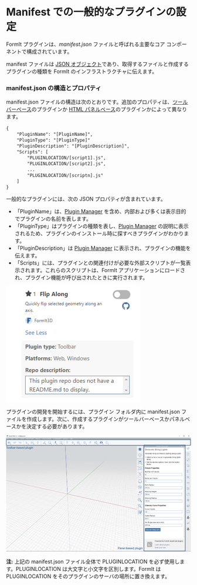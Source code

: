 # Manifest での一般的なプラグインの設定 

FormIt プラグインは、_manifest.json_ ファイルと呼ばれる主要なコア コンポーネントで構成されています。

manifest ファイルは [JSON オブジェクト](http://www.json.org)であり、取得するファイルと作成するプラグインの種類を FormIt のインフラストラクチャに伝えます。

### manifest.json の構造とプロパティ

manifest.json ファイルの構造は次のとおりです。追加のプロパティは、[ツールバーベース](../additional-development-options/creating-a-toolbar-based-plugin.md)のプラグインか [HTML パネルベース](../additional-development-options/creating-an-html-panel-plugin.md)のプラグインかによって異なります。

```
{
    "PluginName": "[PluginName]",
    "PluginType": "[PluginType]"
    "PluginDescription": "[PluginDescription]",
    "Scripts": [
        "PLUGINLOCATION/[script1].js",
        "PLUGINLOCATION/[script2].js",
        ...
        "PLUGINLOCATION/[scriptn].js"
    ]
}               
```

一般的なプラグインには、次の JSON プロパティが含まれています。

* 「PluginName」は、[Plugin Manager](../../how-to-use-plug-ins.md#plugin-manager) を含め、内部および多くは表示目的でプラグインの名前を表します。
* 「PluginType」はプラグインの種類を表し、[Plugin Manager](../../how-to-use-plug-ins.md#plugin-manager) の説明に表示されるため、プラグインのインストール時に探すべきプラグインがわかります。
* 「PluginDescription」は [Plugin Manager](../../how-to-use-plug-ins.md#plugin-manager) に表示され、プラグインの機能を伝えます。
* 「Scripts」には、プラグインとの関連付けが必要な外部スクリプトが一覧表示されます。これらのスクリプトは、FormIt アプリケーションにロードされ、プラグイン機能が呼び出されたときに実行されます。

![](<../../../.gitbook/assets/image (5) (1).png>)

プラグインの開発を開始するには、プラグイン フォルダ内に manifest.json ファイルを作成します。次に、作成するプラグインがツールバーベースかパネルベースかを決定する必要があります。

![](<../../../.gitbook/assets/image (36).png>)

**注:** 上記の manifest.json ファイル全体で PLUGINLOCATION を必ず使用します。PLUGINLOCATION は大文字と小文字を区別します。FormIt は PLUGINLOCATION をそのプラグインのサーバの場所に置き換えます。
